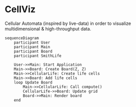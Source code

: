 # CellViz
Cellular Automata (inspired by live-data) in order to visualize multidimensional & high-throughput data.



```mermaid
sequenceDiagram
    participant User
    participant Main
    participant Board
    participant SmithLife

    User->>Main: Start Application
    Main->>Board: Create Board(Z, Z)
    Main->>CellularLife: Create life cells
    Main->>Board: Add life cells
    loop Update Board
        Main->>CellularLife: Call compute()
        CellularLife->>Board: Update grid
        Board->>Main: Render board
    end
```